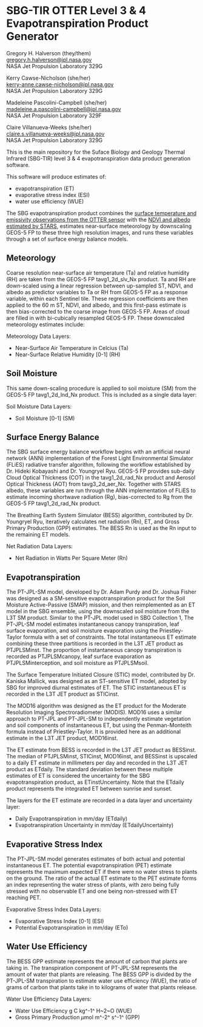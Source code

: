 # SBG-TIR OTTER Level 3 & 4 Evapotranspiration Product Generator

Gregory H. Halverson (they/them)<br>
[gregory.h.halverson@jpl.nasa.gov](mailto:gregory.h.halverson@jpl.nasa.gov)<br>
NASA Jet Propulsion Laboratory 329G

Kerry Cawse-Nicholson (she/her)<br>
[kerry-anne.cawse-nicholson@jpl.nasa.gov](mailto:kerry-anne.cawse-nicholson@jpl.nasa.gov)<br>
NASA Jet Propulsion Laboratory 329G

Madeleine Pascolini-Campbell (she/her)<br>
[madeleine.a.pascolini-campbell@jpl.nasa.gov](mailto:madeleine.a.pascolini-campbell@jpl.nasa.gov)<br>
NASA Jet Propulsion Laboratory 329F

Claire Villanueva-Weeks (she/her)<br>
[claire.s.villanueva-weeks@jpl.nasa.gov](mailto:claire.s.villanueva-weeks@jpl.nasa.gov)<br>
NASA Jet Propulsion Laboratory 329G

This is the main repository for the Suface Biology and Geology Thermal Infrared (SBG-TIR) level 3 & 4 evapotranspiration data product generation software. 

This software will produce estimates of:
- evapotranspiration (ET)
- evaporative stress index (ESI)
- water use efficiency (WUE)

The SBG evapotranspiration product combines the [surface temperature and emissivity observations from the OTTER sensor](https://github.com/sbg-tir/SBG-TIR-L2-LSTE) with the [NDVI and albedo estimated by STARS](https://github.com/sbg-tir/SBG-TIR-L2-STARS), estimates near-surface meteorology by downscaling GEOS-5 FP to these three high resolution images, and runs these variables through a set of surface energy balance models.

## Meteorology

Coarse resolution near-surface air temperature (Ta) and relative
humidity (RH) are taken from the GEOS-5 FP tavg1_2d_slv_Nx product. Ta
and RH are down-scaled using a linear regression between up-sampled ST,
NDVI, and albedo as predictor variables to Ta or RH from GEOS-5 FP as a
response variable, within each Sentinel tile. These regression
coefficients are then applied to the 60 m ST, NDVI, and albedo, and this
first-pass estimate is then bias-corrected to the coarse image from
GEOS-5 FP. Areas of cloud are filled in with
bi-cubically resampled GEOS-5 FP. These downscaled meteorology estimates include:

Meteorology Data Layers:
- Near-Surface Air Temperature in Celcius (Ta)
- Near-Surface Relative Humidity [0-1] (RH)

## Soil Moisture

This same down-scaling procedure is applied to soil moisture (SM) from
the GEOS-5 FP tavg1_2d_lnd_Nx product. This is included as a single data layer:

Soil Moisture Data Layers:
- Soil Moisture [0-1] (SM)

## Surface Energy Balance

The SBG surface energy balance workflow begins with an artificial neural network (ANN) implementation of the Forest Light Environmental Simulator (FLiES) radiative transfer algorithm, following the workflow established by Dr. Hideki Kobayashi and Dr. Youngryel Ryu. GEOS-5 FP provides sub-daily Cloud Optical Thickness (COT) in the tavg1_2d_rad_Nx product and Aerosol Optical Thickness (AOT) from tavg3_2d_aer_Nx. Together with STARS albedo, these variables are run through the ANN implementation of FLiES to estimate incoming shortwave radiation (Rg), bias-corrected to Rg from the GEOS-5 FP tavg1_2d_rad_Nx product.

The Breathing Earth System Simulator (BESS) algorithm, contributed by
Dr. Youngryel Ryu, iteratively calculates net radiation (Rn), ET, and
Gross Primary Production (GPP) estimates. The BESS Rn is used as the Rn
input to the remaining ET models. 

Net Radiation Data Layers:
- Net Radiation in Watts Per Square Meter (Rn)

## Evapotranspiration

The PT-JPL-SM model, developed by Dr. Adam Purdy and Dr. Joshua Fisher was designed as a SM-sensitive evapotranspiration product for the Soil Moisture Active-Passive (SMAP) mission, and then reimplemented as an ET model in the SBG ensemble, using the downscaled soil moisture from the L3T SM product. Similar to the PT-JPL model used in SBG Collection 1, The PT-JPL-SM model estimates instantaneous canopy transpiration, leaf surface evaporation, and soil moisture evaporation using the Priestley-Taylor formula with a set of constraints. The total instantaneous ET estimate combining these three partitions is recorded in the L3T JET product as PTJPLSMinst. The proportion of instantaneous canopy transpiration is recorded as PTJPLSMcanopy, leaf surface evaporation as PTJPLSMinterception, and soil moisture as PTJPLSMsoil.

The Surface Temperature Initiated Closure (STIC) model, contributed by Dr. Kaniska Mallick, was designed as an ST-sensitive ET model, adopted by SBG for improved diurnal estimates of ET. The STIC instantaneous ET is recorded in the L3T JET product as STICinst.

The MOD16 algorithm was designed as the ET product for the Moderate Resolution Imaging Spectroradiometer (MODIS). MOD16 uses a similar approach to PT-JPL and PT-JPL-SM to independently estimate vegetation and soil components of instantaneous ET, but using the Penman-Monteith formula instead of Priestley-Taylor. It is provided here as an additional estimate in the L3T JET product, MOD16inst.

The ET estimate from BESS is recorded in the L3T JET product as BESSinst. The median of PTJPLSMinst, STICinst, MOD16inst, and BESSinst is upscaled to a daily ET estimate in millimeters per day and recorded in the L3T JET product as ETdaily. The standard deviation between these multiple estimates of ET is considered the uncertainty for the SBG evapotranspiration product, as ETinstUncertainty. Note that the ETdaily product represents the integrated ET between sunrise and sunset.

The layers for the ET estimate are recorded in a data layer and uncertainty layer:

- Daily Evapotranspiration in mm/day (ETdaily)
- Evapotranspiration Uncertainty in mm/day (ETdailyUncertainty)

## Evaporative Stress Index

The PT-JPL-SM model generates estimates of both actual and potential instantaneous ET. The potential evapotranspiration (PET) estimate represents the maximum expected ET if there were no water stress to plants on the ground. The ratio of the actual ET estimate to the PET estimate forms an index representing the water stress of plants, with zero being fully stressed with no observable ET and one being non-stressed with ET reaching PET. 

Evaporative Stress Index Data Layers:
- Evaporative Stress Index [0-1] (ESI)
- Potential Evapotranspiration in mm/day (ETo)

## Water Use Efficiency

The BESS GPP estimate represents the amount of carbon that plants are taking in. The transpiration component of PT-JPL-SM represents the amount of water that plants are releasing. The BESS GPP is divided by the PT-JPL-SM transpiration to estimate water use efficiency (WUE), the ratio of grams of carbon that plants take in to kilograms of water that plants release. 

Water Use Efficiency Data Layers:
- Water Use Efficiency g C kg^-1^ H~2~O (WUE)
- Gross Primary Production $\mu$mol m^-2^ s^-1^ (GPP)

